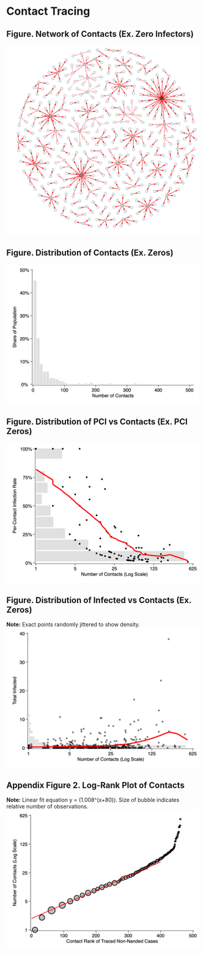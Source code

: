 # Contact Tracing

## Figure. Network of Contacts (Ex. Zero Infectors)
![](network-map.png)

## Figure. Distribution of Contacts (Ex. Zeros)
![](hist-contacts.png)

## Figure. Distribution of PCI vs Contacts (Ex. PCI Zeros)
![](pci-contacts.png)

## Figure. Distribution of Infected vs Contacts (Ex. Zeros)
**Note:** Exact points randomly jittered to show density.
![](infected-contacts.png)

## Appendix Figure 2. Log-Rank Plot of Contacts

**Note:** Linear fit equation y = (1.008^(x+80)).
Size of bubble indicates relative number of observations.
![](logrank.png)
